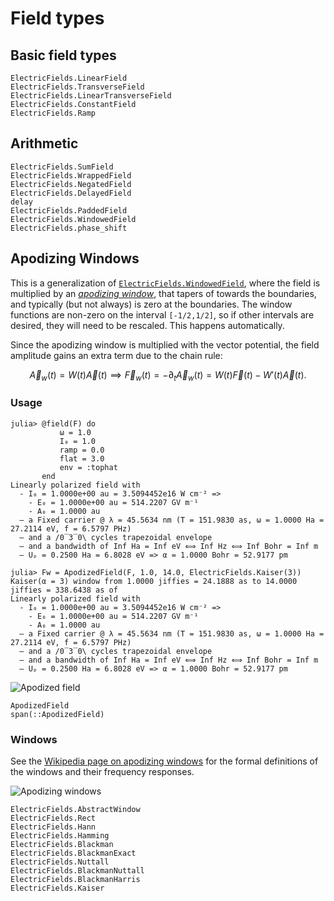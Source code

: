 # Field types

## Basic field types
```@docs
ElectricFields.LinearField
ElectricFields.TransverseField
ElectricFields.LinearTransverseField
ElectricFields.ConstantField
ElectricFields.Ramp
```

## Arithmetic
```@docs
ElectricFields.SumField
ElectricFields.WrappedField
ElectricFields.NegatedField
ElectricFields.DelayedField
delay
ElectricFields.PaddedField
ElectricFields.WindowedField
ElectricFields.phase_shift
```

## Apodizing Windows

This is a generalization of [`ElectricFields.WindowedField`](@ref),
where the field is multiplied by an [_apodizing
window_](https://en.wikipedia.org/wiki/Window_function), that tapers
of towards the boundaries, and typically (but not always) is zero at
the boundaries. The window functions are non-zero on the interval
``[-1/2,1/2]``, so if other intervals are desired, they will need to
be rescaled. This happens automatically.

Since the apodizing window is multiplied with the vector potential,
the field amplitude gains an extra term due to the chain rule:
```math
\vec{A}_w(t) =
W(t)\vec{A}(t)
\implies
\vec{F}_w(t) =
-\partial_t
\vec{A}_w(t) =
W(t)\vec{F}(t) -
W'(t)\vec{A}(t).
```

### Usage

```julia-repl
julia> @field(F) do
           ω = 1.0
           I₀ = 1.0
           ramp = 0.0
           flat = 3.0
           env = :tophat
       end
Linearly polarized field with
  - I₀ = 1.0000e+00 au = 3.5094452e16 W cm⁻² =>
    - E₀ = 1.0000e+00 au = 514.2207 GV m⁻¹
    - A₀ = 1.0000 au
  – a Fixed carrier @ λ = 45.5634 nm (T = 151.9830 as, ω = 1.0000 Ha = 27.2114 eV, f = 6.5797 PHz)
  – and a /0‾3‾0\ cycles trapezoidal envelope
  – and a bandwidth of Inf Ha = Inf eV ⟺ Inf Hz ⟺ Inf Bohr = Inf m
  – Uₚ = 0.2500 Ha = 6.8028 eV => α = 1.0000 Bohr = 52.9177 pm

julia> Fw = ApodizedField(F, 1.0, 14.0, ElectricFields.Kaiser(3))
Kaiser(α = 3) window from 1.0000 jiffies = 24.1888 as to 14.0000 jiffies = 338.6438 as of
Linearly polarized field with
  - I₀ = 1.0000e+00 au = 3.5094452e16 W cm⁻² =>
    - E₀ = 1.0000e+00 au = 514.2207 GV m⁻¹
    - A₀ = 1.0000 au
  – a Fixed carrier @ λ = 45.5634 nm (T = 151.9830 as, ω = 1.0000 Ha = 27.2114 eV, f = 6.5797 PHz)
  – and a /0‾3‾0\ cycles trapezoidal envelope
  – and a bandwidth of Inf Ha = Inf eV ⟺ Inf Hz ⟺ Inf Bohr = Inf m
  – Uₚ = 0.2500 Ha = 6.8028 eV => α = 1.0000 Bohr = 52.9177 pm
```

![Apodized field](figures/apodized_field.svg)

```@docs
ApodizedField
span(::ApodizedField)
```

### Windows

See the [Wikipedia page on apodizing
windows](https://en.wikipedia.org/wiki/Window_function) for the formal
definitions of the windows and their frequency responses.

![Apodizing windows](figures/windows.svg)

```@docs
ElectricFields.AbstractWindow
ElectricFields.Rect
ElectricFields.Hann
ElectricFields.Hamming
ElectricFields.Blackman
ElectricFields.BlackmanExact
ElectricFields.Nuttall
ElectricFields.BlackmanNuttall
ElectricFields.BlackmanHarris
ElectricFields.Kaiser
```
